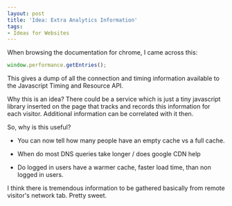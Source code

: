 ```yaml
---
layout: post
title: 'Idea: Extra Analytics Information'
tags:
- Ideas for Websites
---
```


When browsing the documentation for chrome, I came across this:

```javascript
window.performance.getEntries();
```
    
This gives a dump of all the connection and timing information available to the Javascript Timing and Resource API.  

Why this is an idea?  There could be a service which is just a tiny javascript library inserted on the page that tracks and records this information for each visitor.  Additional information can be correlated with it then.

So, why is this useful?

  * You can now tell how many people have an empty cache vs a full cache.  

  * When do most DNS queries take longer / does google CDN help

  * Do logged in users have a warmer cache, faster load time, than non logged in users.

I think there is tremendous information to be gathered basically from remote visitor's network tab.  Pretty sweet.
